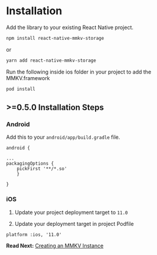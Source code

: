 # Installation

Add the library to your existing React Native project.

```bash
npm install react-native-mmkv-storage
```

or

```bash
yarn add react-native-mmkv-storage
```

Run the following inside ios folder in your project to add the MMKV.framework

```bash
pod install
```

## >=0.5.0 Installation Steps

### Android

Add this to your `android/app/build.gradle` file.

```
android {

...
packagingOptions {
    pickFirst '**/*.so'
    }

}
```

### iOS

1. Update your project deployment target to `11.0`

2. Update your deployment target in project Podfile

```
platform :ios, '11.0'
```

**Read Next:** [Creating an MMKV Instance](creatinginstance.md)
